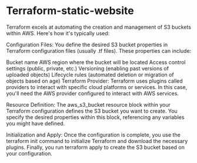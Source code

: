 # Terraform-static-website

Terraform excels at automating the creation and management of S3 buckets within AWS. Here's how it's typically used:

Configuration Files: You define the desired S3 bucket properties in Terraform configuration files (usually .tf files). These properties can include:

Bucket name
AWS region where the bucket will be located
Access control settings (public, private, etc.)
Versioning (enabling past versions of uploaded objects)
Lifecycle rules (automated deletion or migration of objects based on age)
Terraform Provider: Terraform uses plugins called providers to interact with specific cloud platforms or services. In this case, you'll need the AWS provider configured to interact with AWS services.

Resource Definition: The aws_s3_bucket resource block within your Terraform configuration defines the S3 bucket you want to create. You specify the desired properties within this block, referencing any variables you might have defined.

Initialization and Apply: Once the configuration is complete, you use the terraform init command to initialize Terraform and download the necessary plugins. Finally, you run terraform apply to create the S3 bucket based on your configuration.
